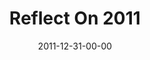 ---
layout: message
category: message
series: "Reflect On 2011"
title: "Reflect On 2011"
date: 2011-12-31-00-00
message_id: 707
program: "http://s3.amazonaws.com/crossroads-media/media/legacy/documents/12_31_11-1_01_12Program%20(1).pdf"
audio: "http://s3.amazonaws.com/crossroads-media/media/legacy/mp3/2011_recap.mp3"
audio-duration: "41:28"
description: "Brian Tome talks about what we learned in 2011 and how we believe God is calling our community in the coming year."
video: "https://s3.amazonaws.com/crossroadsvideomessages/2011_recap_new.mp4"
video-duration: "41:34"
video-image: "http://s3.amazonaws.com/crossroads-media/images/legacy/content/2011recap_still.jpg"
explicit: false
---